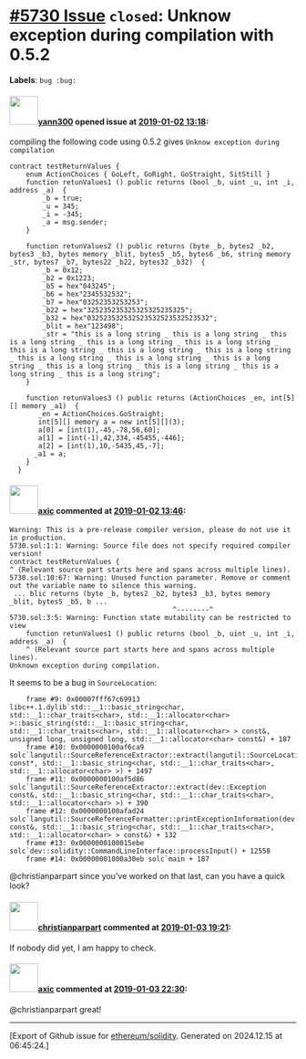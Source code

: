 # [\#5730 Issue](https://github.com/ethereum/solidity/issues/5730) `closed`: Unknow exception during compilation with 0.5.2
**Labels**: `bug :bug:`


#### <img src="https://avatars.githubusercontent.com/u/6940742?v=4" width="50">[yann300](https://github.com/yann300) opened issue at [2019-01-02 13:18](https://github.com/ethereum/solidity/issues/5730):

compiling the following code using 0.5.2 gives `Unknow exception during compilation`
```
contract testReturnValues {
    enum ActionChoices { GoLeft, GoRight, GoStraight, SitStill }
    function retunValues1 () public returns (bool _b, uint _u, int _i, address _a)  {
        _b = true;
        _u = 345;
        _i = -345;
        _a = msg.sender;
    }

    function retunValues2 () public returns (byte _b, bytes2 _b2, bytes3 _b3, bytes memory _blit, bytes5 _b5, bytes6 _b6, string memory _str, bytes7 _b7, bytes22 _b22, bytes32 _b32)  {
        _b = 0x12;
        _b2 = 0x1223;
        _b5 = hex"043245";
        _b6 = hex"2345532532";
        _b7 = hex"03252353253253";
        _b22 = hex"325235235325325325235325";
        _b32 = hex"032523532532523532523532523532";
        _blit = hex"123498";
        _str = "this is a long string _ this is a long string _ this is a long string _ this is a long string _ this is a long string _ this is a long string _ this is a long string _ this is a long string _ this is a long string _ this is a long string _ this is a long string _ this is a long string _ this is a long string _ this is a long string _ this is a long string";
    }

    function retunValues3 () public returns (ActionChoices _en, int[5][] memory _a1)  {
       _en = ActionChoices.GoStraight;
       int[5][] memory a = new int[5][](3);
       a[0] = [int(1),-45,-78,56,60];
       a[1] = [int(-1),42,334,-45455,-446];
       a[2] = [int(1),10,-5435,45,-7];
      _a1 = a;
    }
  }
```

#### <img src="https://avatars.githubusercontent.com/u/20340?v=4" width="50">[axic](https://github.com/axic) commented at [2019-01-02 13:46](https://github.com/ethereum/solidity/issues/5730#issuecomment-450867131):

```
Warning: This is a pre-release compiler version, please do not use it in production.
5730.sol:1:1: Warning: Source file does not specify required compiler version!
contract testReturnValues {
^ (Relevant source part starts here and spans across multiple lines).
5730.sol:10:67: Warning: Unused function parameter. Remove or comment out the variable name to silence this warning.
 ... blic returns (byte _b, bytes2 _b2, bytes3 _b3, bytes memory _blit, bytes5 _b5, b ...
                                        ^--------^
5730.sol:3:5: Warning: Function state mutability can be restricted to view
    function retunValues1 () public returns (bool _b, uint _u, int _i, address _a)  {
    ^ (Relevant source part starts here and spans across multiple lines).
Unknown exception during compilation.
```

It seems to be a bug in `SourceLocation`:
```
    frame #9: 0x00007fff67c69913 libc++.1.dylib`std::__1::basic_string<char, std::__1::char_traits<char>, std::__1::allocator<char> >::basic_string(std::__1::basic_string<char, std::__1::char_traits<char>, std::__1::allocator<char> > const&, unsigned long, unsigned long, std::__1::allocator<char> const&) + 187
    frame #10: 0x0000000100af6ca9 solc`langutil::SourceReferenceExtractor::extract(langutil::SourceLocation const*, std::__1::basic_string<char, std::__1::char_traits<char>, std::__1::allocator<char> >) + 1497
    frame #11: 0x0000000100af5d86 solc`langutil::SourceReferenceExtractor::extract(dev::Exception const&, std::__1::basic_string<char, std::__1::char_traits<char>, std::__1::allocator<char> >) + 390
    frame #12: 0x0000000100afad24 solc`langutil::SourceReferenceFormatter::printExceptionInformation(dev::Exception const&, std::__1::basic_string<char, std::__1::char_traits<char>, std::__1::allocator<char> > const&) + 132
    frame #13: 0x0000000100015ebe solc`dev::solidity::CommandLineInterface::processInput() + 12558
    frame #14: 0x00000001000a30eb solc`main + 187
```

@christianparpart since you've worked on that last, can you have a quick look?

#### <img src="https://avatars.githubusercontent.com/u/56763?u=373e0766d5c45bef8c7c7fc5ed48394935772065&v=4" width="50">[christianparpart](https://github.com/christianparpart) commented at [2019-01-03 19:21](https://github.com/ethereum/solidity/issues/5730#issuecomment-451248692):

If nobody did yet, I am happy to check.

#### <img src="https://avatars.githubusercontent.com/u/20340?v=4" width="50">[axic](https://github.com/axic) commented at [2019-01-03 22:30](https://github.com/ethereum/solidity/issues/5730#issuecomment-451298307):

@christianparpart great!


-------------------------------------------------------------------------------



[Export of Github issue for [ethereum/solidity](https://github.com/ethereum/solidity). Generated on 2024.12.15 at 06:45:24.]
